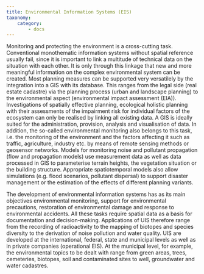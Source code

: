 ```yaml
---
title: Environmental Information Systems (EIS)
taxonomy:
    category:
        - docs
---
```

Monitoring and protecting the environment is a cross-cutting task. Conventional monothematic information systems without spatial reference usually fail, since it is important to link a multitude of technical data on the situation with each other. It is only through this linkage that new and more meaningful information on the complex environmental system can be created. Most planning measures can be supported very versatilely by the integration into a GIS with its database. This ranges from the legal side (real estate cadastre) via the planning process (urban and landscape planning) to the environmental aspect (environmental impact assessment (EIA)). Investigations of spatially effective planning, ecological holistic planning with their assessments of the impairment risk for individual factors of the ecosystem can only be realised by linking all existing data. A GIS is ideally suited for the administration, provision, analysis and visualisation of data. In addition, the so-called environmental monitoring also belongs to this task, i.e. the monitoring of the environment and the factors affecting it such as traffic, agriculture, industry etc. by means of remote sensing methods or geosensor networks. Models for monitoring noise and pollutant propagation (flow and propagation models) use measurement data as well as data processed in GIS to parameterise terrain heights, the vegetation situation or the building structure. Appropriate spatiotemporal models also allow simulations (e.g. flood scenarios, pollutant dispersal) to support disaster management or the estimation of the effects of different planning variants.

The development of environmental information systems has as its main objectives environmental monitoring, support for environmental precautions, restoration of environmental damage and response to environmental accidents. All these tasks require spatial data as a basis for documentation and decision-making. Applications of UIS therefore range from the recording of radioactivity to the mapping of biotopes and species diversity to the derivation of noise pollution and water quality. UIS are developed at the international, federal, state and municipal levels as well as in private companies (operational EIS). At the municipal level, for example, the environmental topics to be dealt with range from green areas, trees, cemeteries, biotopes, soil and contaminated sites to well, groundwater and water cadastres.